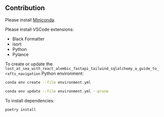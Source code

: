 ## Contribution

Please install [Miniconda](https://docs.conda.io/projects/miniconda/en/latest/index.html).

Please install VSCode extensions:

- Black Formatter
- isort
- Python
- Pylance

To create or update the `lost_at_sea_with_react_alembic_fastapi_tailwind_sqlalchemy_a_guide_to_rafts_navigation` Python environment:

```bash
conda env create --file environment.yml
```

```bash
conda env update --file environment.yml --prune
```

To install dependencies:

```bash
poetry install
```
